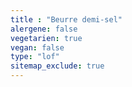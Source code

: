 ```yaml
---
title : "Beurre demi-sel"
alergene: false
vegetarien: true
vegan: false
type: "lof"
sitemap_exclude: true
--- 
```

